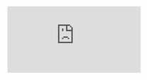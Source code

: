![View Releasenotes](https://github.com/Stensel8/Half-a-Minute-IT-Madness-Android/main/Documentation/Releasenotes/releasenotes.md)